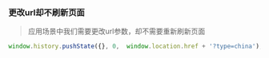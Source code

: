 ### 更改url却不刷新页面
> 应用场景中我们需要更改url参数，却不需要重新刷新页面
```js
window.history.pushState({}, 0,  window.location.href + '?type=china');
```
